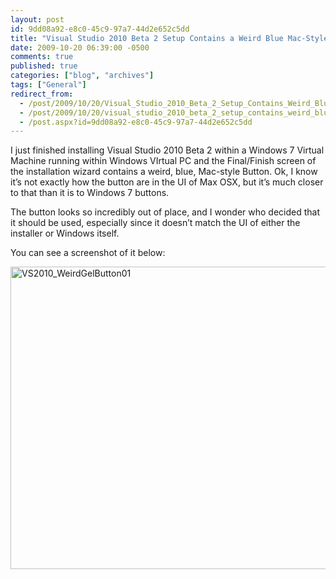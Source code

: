 ```yaml
---
layout: post
id: 9dd08a92-e8c0-45c9-97a7-44d2e652c5dd
title: "Visual Studio 2010 Beta 2 Setup Contains a Weird Blue Mac-Style Button!"
date: 2009-10-20 06:39:00 -0500
comments: true
published: true
categories: ["blog", "archives"]
tags: ["General"]
redirect_from: 
  - /post/2009/10/20/Visual_Studio_2010_Beta_2_Setup_Contains_Weird_Blue_Mac-Style_Button
  - /post/2009/10/20/visual_studio_2010_beta_2_setup_contains_weird_blue_mac-style_button
  - /post.aspx?id=9dd08a92-e8c0-45c9-97a7-44d2e652c5dd
---
```

<!-- more -->
<p>I just finished installing Visual Studio 2010 Beta 2 within a Windows 7 Virtual Machine running within Windows VIrtual PC and the Final/Finish screen of the installation wizard contains a weird, blue, Mac-style Button. Ok, I know it&rsquo;s not exactly how the button are in the UI of Max OSX, but it&rsquo;s much closer to that than it is to Windows 7 buttons.</p>
<p>The button looks so incredibly out of place, and I wonder who decided that it should be used, especially since it doesn&rsquo;t match the UI of either the installer or Windows itself.</p>
<p>You can see a screenshot of it below:</p>
<p><a href="/images/postsVS2010_WeirdGelButton01.png"><img style="border-right-width: 0px; display: inline; border-top-width: 0px; border-bottom-width: 0px; border-left-width: 0px" title="VS2010_WeirdGelButton01" src="/images/postsVS2010_WeirdGelButton01_thumb.png" border="0" alt="VS2010_WeirdGelButton01" width="631" height="484" /></a></p>
